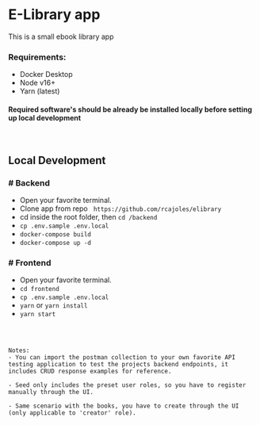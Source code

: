# E-Library app

This is a small ebook library app

### Requirements:

* Docker Desktop
* Node v16+
* Yarn (latest)
#### Required software's should be already be installed locally before setting up local development

<br />

## Local Development
### # Backend
* Open your favorite terminal.
* Clone app from repo  &nbsp; `https://github.com/rcajoles/elibrary`
* cd inside the root folder, then `cd /backend`
* `cp .env.sample .env.local`
* `docker-compose build`
* `docker-compose up -d`

### # Frontend
* Open your favorite terminal.
* `cd frontend`
* `cp .env.sample .env.local`
* `yarn` or `yarn install`
* `yarn start`

<br />

```

Notes:
- You can import the postman collection to your own favorite API testing application to test the projects backend endpoints, it includes CRUD response examples for reference.

- Seed only includes the preset user roles, so you have to register manually through the UI.

- Same scenario with the books, you have to create through the UI (only applicable to 'creator' role).

```
